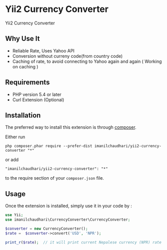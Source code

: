 Yii2 Currency Converter
=======================
Yii2 Currency Converter

Why Use It
-----------
*   Reliable Rate, Uses Yahoo API
*   Conversion without curreny code(from country code)
*   Caching of rate, to avoid connecting to Yahoo again and again ( Working on caching )

Requirements
-----------
*   PHP version 5.4 or later
*   Curl Extension (Optional)



Installation
------------

The preferred way to install this extension is through [composer](http://getcomposer.org/download/).

Either run

```
php composer.phar require --prefer-dist imanilchaudhari/yii2-currency-converter "*"
```

or add

```
"imanilchaudhari/yii2-currency-converter": "*"
```

to the require section of your `composer.json` file.


Usage
-----

Once the extension is installed, simply use it in your code by  :

```php
use Yii;
use imanilchaudhari\CurrencyConverter\CurrencyConverter;

$converter = new CurrencyConverter();
$rate =  $converter->convert('USD', 'NPR');

print_r($rate);  // it will print current Nepalese currency (NPR) rate according to USD


```